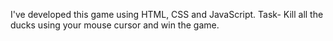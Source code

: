 I've developed this game using HTML, CSS and JavaScript.
Task- Kill all the ducks using your mouse cursor and win the game.
